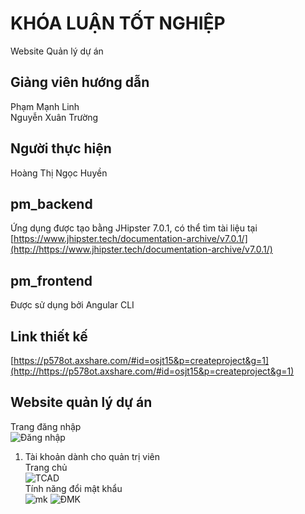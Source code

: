 # KHÓA LUẬN TỐT NGHIỆP
Website Quản lý dự án
## Giảng viên hướng dẫn
Phạm Mạnh Linh  
Nguyễn Xuân Trường
## Người thực hiện
Hoàng Thị Ngọc Huyền
## pm_backend
Ứng dụng được tạo bằng JHipster 7.0.1, có thể tìm tài liệu tại [https://www.jhipster.tech/documentation-archive/v7.0.1/](http://https://www.jhipster.tech/documentation-archive/v7.0.1/)
## pm_frontend
Được sử dụng bởi Angular CLI
## Link thiết kế
[https://p578ot.axshare.com/#id=osjt15&p=createproject&g=1](http://https://p578ot.axshare.com/#id=osjt15&p=createproject&g=1)
## Website quản lý dự án
Trang đăng nhập  
![Đăng nhập](https://user-images.githubusercontent.com/53466118/145515190-e4241af8-1be4-45c1-85af-abaed893adff.png)
1. Tài khoản dành cho quản trị viên  
Trang chủ  
![TCAD](https://user-images.githubusercontent.com/53466118/145515220-3b226469-79a7-4a84-9d26-8487b0c50c6f.png)  
Tính năng đổi mật khẩu  
![mk](https://user-images.githubusercontent.com/53466118/145515196-d55ca3e8-8e70-4b72-8196-ce45f2abd65a.png)
![ĐMK](https://user-images.githubusercontent.com/53466118/145515188-2e83b3ee-8e51-490f-a8ba-95cd2ebda4d3.png)

